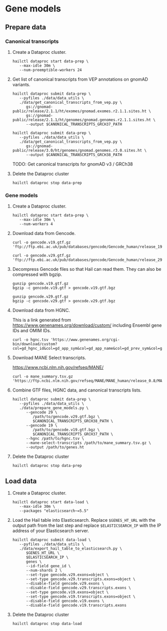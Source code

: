 # Gene models

## Prepare data

### Canonical transcripts

1. Create a Dataproc cluster.

   ```shell
   hailctl dataproc start data-prep \
      --max-idle 30m \
      --num-preemptible-workers 24
   ```

2. Get list of canonical transcripts from VEP annotations on gnomAD variants.

   ```shell
   hailctl dataproc submit data-prep \
      --pyfiles ./data/data_utils \
      ./data/get_canonical_transcripts_from_vep.py \
         gs://gnomad-public/release/2.1.1/ht/exomes/gnomad.exomes.r2.1.1.sites.ht \
         gs://gnomad-public/release/2.1.1/ht/genomes/gnomad.genomes.r2.1.1.sites.ht \
         --output $CANONICAL_TRANSCRIPTS_GRCH37_PATH
   ```

   ```shell
   hailctl dataproc submit data-prep \
      --pyfiles ./data/data_utils \
      ./data/get_canonical_transcripts_from_vep.py \
         gs://gnomad-public/release/3.0/ht/genomes/gnomad.genomes.r3.0.sites.ht \
         --output $CANONICAL_TRANSCRIPTS_GRCH38_PATH
   ```

   TODO: Get canonical transcripts for gnomAD v3 / GRCh38

3. Delete the Dataproc cluster

   ```shell
   hailctl dataproc stop data-prep
   ```

### Gene models

1. Create a Dataproc cluster.

   ```shell
   hailctl dataproc start data-prep \
      --max-idle 30m \
      --num-workers 4
   ```

2. Download data from Gencode.

   ```shell
   curl -o gencode.v19.gtf.gz 'ftp://ftp.ebi.ac.uk/pub/databases/gencode/Gencode_human/release_19/gencode.v19.annotation.gtf.gz'

   curl -o gencode.v29.gtf.gz 'ftp://ftp.ebi.ac.uk/pub/databases/gencode/Gencode_human/release_29/gencode.v29.annotation.gtf.gz'
   ```

3. Decompress Gencode files so that Hail can read them. They can also be compressed with bgzip.

   ```shell
   gunzip gencode.v19.gtf.gz
   bgzip -c gencode.v19.gtf > gencode.v19.gtf.bgz

   gunzip gencode.v29.gtf.gz
   bgzip -c gencode.v29.gtf > gencode.v29.gtf.bgz
   ```

4. Download data from HGNC.

   This is a link generated from https://www.genenames.org/download/custom/ including Ensembl gene IDs and OMIM IDs.

   ```shell
   curl -o hgnc.tsv 'https://www.genenames.org/cgi-bin/download/custom?col=gd_hgnc_id&col=gd_app_sym&col=gd_app_name&col=gd_prev_sym&col=gd_aliases&col=md_mim_id&col=md_ensembl_id&status=Approved&hgnc_dbtag=on&order_by=gd_app_sym_sort&format=text&submit=submit'
   ```

5. Download MANE Select transcripts.

   https://www.ncbi.nlm.nih.gov/refseq/MANE/

   ```shell
   curl -o mane_summary.tsv.gz 'https://ftp.ncbi.nlm.nih.gov/refseq/MANE/MANE_human/release_0.8/MANE.GRCh38.v0.8.summary.txt.gz'
   ```

6. Combine GTF files, HGNC data, and canonical transcripts lists.

   ```shell
   hailctl dataproc submit data-prep \
      --pyfiles ./data/data_utils \
      ./data/prepare_gene_models.py \
         --gencode 29 \
            /path/to/gencode.v29.gtf.bgz \
            $CANONICAL_TRANSCRIPTS_GRCH38_PATH \
         --gencode 19 \
            /path/to/gencode.v19.gtf.bgz \
            $CANONICAL_TRANSCRIPTS_GRCH37_PATH \
         --hgnc /path/to/hgnc.tsv \
         --mane-select-transcripts /path/to/mane_summary.tsv.gz \
         --output /path/to/genes.ht
   ```

7. Delete the Dataproc cluster

   ```shell
   hailctl dataproc stop data-prep
   ```

## Load data

1. Create a Dataproc cluster.

   ```shell
   hailctl dataproc start data-load \
      --max-idle 30m \
      --packages "elasticsearch~=5.5"
   ```

2. Load the Hail table into Elasticsearch.
   Replace `$GENES_HT_URL` with the output path from the last step
   and replace `$ELASTICSEARCH_IP` with the IP address of your Elasticsearch server.

   ```shell
   hailctl dataproc submit data-load \
      --pyfiles ./data/data_utils \
      ./data/export_hail_table_to_elasticsearch.py \
         $GENES_HT_URL \
         $ELASTICSEARCH_IP \
         genes \
         --id-field gene_id \
         --num-shards 2 \
         --set-type gencode.v29.exons=object \
         --set-type gencode.v29.transcripts.exons=object \
         --disable-field gencode.v29.exons \
         --disable-field gencode.v29.transcripts.exons \
         --set-type gencode.v19.exons=object \
         --set-type gencode.v19.transcripts.exons=object \
         --disable-field gencode.v19.exons \
         --disable-field gencode.v19.transcripts.exons
   ```

3. Delete the Dataproc cluster
   ```shell
   hailctl dataproc stop data-load
   ```
